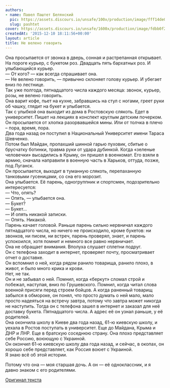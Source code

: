 ```yaml
---
authors:
- name: Павел Паштет Белянский
  pic: https://assets.discours.io/unsafe/100x/production/image/fff14de0-90d8-11e8-a560-8fb4ec62d69b.jpeg
  slug: pashtet
cover: https://assets.discours.io/unsafe/1600x/production/image/fdbb0f20-90e7-11e8-b664-798ed379bf02.jpeg
createdAt: '2015-12-10 18:11:56+00:00'
layout: article
title: Не велено говорить
---
```


Она просыпается от звонка в дверь, сонная и растрепанная открывает. На пороге курьер, с букетом роз. Двадцать пять бархатных роз. И улыбающийся курьер.  
— От кого? — как всегда спрашивает она.  
— Не велено говорить, — привычно склоняет голову курьер. И убегает вниз по лестнице.  
Так уже полгода, пятнадцатого числа каждого месяца: звонок, курьер, розы, не велено говорить.  
Она варит кофе, пьет на кухне, забравшись на стул с ногами, греет руки об чашку, глядит на букет и улыбается.  
Так с улыбкой она выходит из дома в Ростовскую слякоть. Едет в университет. Пишет на лекциях в конспект круглым детским почерком.  
Он просыпается от хлопка разорвавшейся мины. Или от толчка в плечо – пора, время, пора.  
Два года назад он поступил в Национальный Университет имени Тараса Шевченко.  
Потом был Майдан, пропахший шинной гарью пуховик, сбитые о брусчатку ботинки, травма руки от удара дубинкой. Когда «зеленые человечки» высадились в Крыму, он пришел в военкомат. Его взяли в армию, сначала направили в военную часть в Харьков, оттуда, позже, под Луганск.  
Он просыпается, выходит в туманную слякоть, перепаханную танковыми гусеницами, со сна его морозит.  
Она улыбается. Её парень, одногруппник и спортсмен, подозрительно интересуется:  
— Что, опять?  
— Опять, — улыбается она.  
— Букет?  
— Букет…  
— И опять никакой записки.  
— Опять. Никакой.  
Парень качает головой. Раньше парень сильно нервничал каждого пятнадцатого числа, но ничего не происходило, кроме букетов: ни звонков, ни писем, ни встреч, парень проверял, знает, и парень успокоился, хотя помнит и немного все равно нервничает.  
Она не обращает внимания. Вполуха слушает сплетни подруг.  
Он с телефона заходит в интернет, проверяет почту, просматривает отчет о доставке.  
Он вспомнил о ней, когда рядом ранило товарища, ранило плохо, в живот, и было много крика и крови.  
Нет, не так.  
Он и не забывал о ней. Помнил, когда «беркут» сломал строй и побежал, наступая, вниз по Грушевского. Помнил, когда читал слова военной присяги перед строем бойцов. А когда раненный товарищ забылся в обмороке, он понял, что просто думать о ней мало, мало просто надеяться на встречу завтра, потому что завтра может никогда не наступить. Тогда он с телефона зашел в интернет и заказал для неё доставку букета. Пятнадцатого числа. А адрес её он узнал раньше, у её родителей.  
Она окончила школу в Киеве два года назад, 61-ю киевскую школу, и уехала в Ростов поступать в университет. Еще до Майдана, Крыма и ДНР и ЛНР. Еще в братскую соседнюю страну. Она плохо представляет себе Россию, воюющую с Украиной.  
Он окончил 61-ю киевскую школу два года назад, и сейчас, в окопах, он хорошо себе представляет, как Россия воюет с Украиной.  
Я знаю всё об этой истории.

Потому что она — моя старшая дочь. А он — её одноклассник, и я давно знаком с его родителями.

[Оригинал текста](https://www.facebook.com/permalink.php?story_fbid=171682906504254&id=100009876378400)